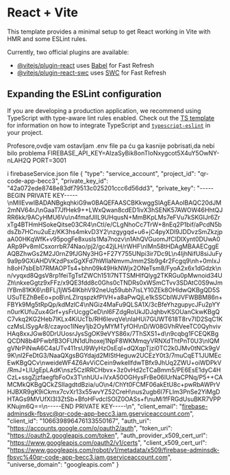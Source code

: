 # React + Vite

This template provides a minimal setup to get React working in Vite with HMR and some ESLint rules.

Currently, two official plugins are available:

- [@vitejs/plugin-react](https://github.com/vitejs/vite-plugin-react/blob/main/packages/plugin-react) uses [Babel](https://babeljs.io/) for Fast Refresh
- [@vitejs/plugin-react-swc](https://github.com/vitejs/vite-plugin-react/blob/main/packages/plugin-react-swc) uses [SWC](https://swc.rs/) for Fast Refresh

## Expanding the ESLint configuration

If you are developing a production application, we recommend using TypeScript with type-aware lint rules enabled. Check out the [TS template](https://github.com/vitejs/vite/tree/main/packages/create-vite/template-react-ts) for information on how to integrate TypeScript and [`typescript-eslint`](https://typescript-eslint.io) in your project.

Profesore,ovdje vam ostavljam .env file pa ću ga kasnije pobrisati,da nebi bilo problema
FIREBASE_API_KEY=AIzaSyBik8onTIoNxygcot5X4uY5OwNY-nLAH2Q
PORT=3001

i firebaseService.json file
{
  "type": "service_account",
  "project_id": "qr-code-app-becc3",
  "private_key_id": "42a072ede8748e83df79513c025201ccc6d56dd3",
  "private_key": "-----BEGIN PRIVATE KEY-----\nMIIEvwIBADANBgkqhkiG9w0BAQEFAASCBKkwggSlAgEAAoIBAQC20dJM2mNV64rJ\nGaaT7JfHek9++LWxQwan8cdED1ivX3hSENK57AWOW46HhtQJRR6kk/9ACyHMU6Vu\n4fmafJIIL9UHqusN+MmBKpLMs7eFVu7kSKGIJr6ZrxTg4BTHmHSokeQitse03CR4\nCtI/e/CLgNhoCc7TrW+8nEq2P1bif/aPcdN5bdsZb7HCnu2uEz/KK3hs4mkvD3Y2\nzgygqd+u6+jC4pyXDl9JDDvzSmZkzjpaA00HKqWfK+v95pogFe8xusls1Ma7nozv\n1AhQVGuomJfClDlXynt0DUwA0ARp9Pv8mICsxorrbR74Nao/pj2/gc42jLH/rWHF\nIMn58tHDAgMBAAECggEAQBZhwGs2M2J0rnZ9fJGNy3HG+F27Y755UNpi3ir7Dc9L\n4IjhNifU8siJuFy9a9p9GXiAHDVKzdPsxGgXFd7hWllaNmvmJmm2Sb9g4r2Fcgq9\nh+0mIxJh8oH7sbEb17RMAOPTs4+bhn09k49HkNWjx2ONeTsm8/FyoA2x6x1dGdzk\nn/vyqxd8QgsV8rp1feiTgTsfZWCh151l7NTTSMHIfQlyg2TKRGu0pMwnoid34UZh\nkxeGgtz9xFFz/x9QE3fdd8c0Ghs0cTNDRs0xWSmCTvv3SDAtC0S9wJmIYBm81KK6\nBFLj1jW54IKbhV92neUq59ubh7isLY10ZEk8OHldwQKBgQD5SUSuTEZhBeEo+poB\nLZIrqspzkfPlVH+a8aPwQjLe1kSSCbIWJVFWBBM86n+FBYk9Mg5tRpQp/kdMzlC4\nNGiz4MaFu9QLSA1X/3cBfeYhzgupycJFu2pYYn0urKUfuZux4Grf+ysFrUcggCeD\nl6FZdgRoUkJDJqhbvKSOUanCkwKBgQC7vkq2KG2Heb7lKLx4KiUcTb/RH6levqVe\nIaHUi7GUWT618T8rv7ID2SqC1KczMsLlSygAr8/czayoc1INey1jb2OyMYMTyfOH\nD/W08GVhRVeeTC0QyhvivHAq8xxJGw80DrUUosrJysSgOK9eVYS86x/7ThSXS1+d\n9cqbg1FCEQKBgQCDN8b4PFwbfB3OFUN1dUhoxej1NpF8WKMmqyVRNXdThtPnT0U3\nlQMgVNrPiNwA6C4aUTv411rsU9WyHzOsEqI+dQXqpTjzi0TC2k0JMv0tNCk9gV9K\nl2FeDtG3/NaaQXgsBGYdajd2MIStHeguw2UCEzY0t3/7muCqET1JUMEcEwKBgQCv\nweideWF4Z6AvViCCein9wkellfdwTBfx9JhUq2ZWU+oiWDPkV/RmJ+LlUgEpLAdK\nsz5CzlRRCHbvx+3z0vHd2cTCaBmm5/PE6EsE1dyC4HCzL+ssgZjzfaegfbFoOx3T\nhUU+iVxA50OGHysFrBe06IUrNaCPNq/P5++CAMCMkQKBgQCkZSlIagdtdBzia/uO\n4/ChYt0FCMF06akEtU8c+pwRbAWPrVHJBXR9gK9iCkmx7cvXr13x55wvYZ52CreH\nus2ugb6I7FLIm3PnSe2YiMgDHTAGs9MVUfXl3l3ZtSb+BfoHFvdclSOIZ0OASs+f\nuMi1fFRGdUsuBKR7VPPKNujm6Q==\n-----END PRIVATE KEY-----\n",
  "client_email": "firebase-adminsdk-fbsvc@qr-code-app-becc3.iam.gserviceaccount.com",
  "client_id": "106639896476133550167",
  "auth_uri": "https://accounts.google.com/o/oauth2/auth",
  "token_uri": "https://oauth2.googleapis.com/token",
  "auth_provider_x509_cert_url": "https://www.googleapis.com/oauth2/v1/certs",
  "client_x509_cert_url": "https://www.googleapis.com/robot/v1/metadata/x509/firebase-adminsdk-fbsvc%40qr-code-app-becc3.iam.gserviceaccount.com",
  "universe_domain": "googleapis.com"
}


